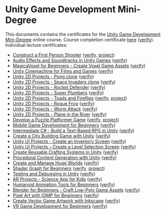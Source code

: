 # Unity Game Development Mini-Degree

This documents contains the certificates for the [Unity Game Development Mini-Degree](https://academy.zenva.com/product/unity-game-development-mini-degree/) online course.
Course completion certificate [here](dae8a3f2.pdf) ([verify](https://academy.zenva.com/certificate/dae8a3f2)). Individual lecture certificates:

- [Construct a First Person Shooter](95a74f1f.pdf) ([verify](https://academy.zenva.com/certificate/95a74f1f/), [project](https://github.com/sunsided/unity-fps))
- [Audio Effects and Soundtracks in Unity Games](readme/5e2fd7ab.pdf) ([verify](https://academy.zenva.com/certificate/5e2fd7ab/))
- [MagicaVoxel for Beginners - Create Voxel Game Assets](c9cee4f4.pdf) ([verify](https://academy.zenva.com/certificate/c9cee4f4/))
- [Unity Cinemachine for Films and Games](readme/2bac0ffa.pdf) ([verify](https://academy.zenva.com/certificate/2bac0ffa/))
- [Unity 2D Projects - Pong clone](ec53d9a9.pdf) ([verify](https://academy.zenva.com/certificate/ec53d9a9/))
- [Unity 2D Projects - Space Invaders clone](1942e987.pdf) ([verify](https://academy.zenva.com/certificate/1942e987/))
- [Unity 2D Projects - Rocket Defender](98fa34a0.pdf) ([verify](https://academy.zenva.com/certificate/98fa34a0/))
- [Unity 2D Projects - Super Plumbers](cf623533.pdf) ([verify](https://academy.zenva.com/certificate/cf623533/))
- [Unity 2D Projects - Toads and Fireflies](25ef10a2.pdf) ([verify](https://academy.zenva.com/certificate/25ef10a2/), [project](https://github.com/sunsided/toads-and-fireflies))
- [Unity 2D Projects - Rogue Frog](4828dc03.pdf) ([verify](https://academy.zenva.com/certificate/4828dc03/))
- [Unity 2D Projects - Worm Attack](05ad24b7.pdf) ([verify](https://academy.zenva.com/certificate/05ad24b7/))
- [Unity 2D Projects - Plane in the River](dd8d07ec.pdf) ([verify](https://academy.zenva.com/certificate/dd8d07ec/))
- [Develop a Puzzle Platformer Game](2ab895c7.pdf) ([verify](https://academy.zenva.com/certificate/2ab895c7/), [project](https://github.com/sunsided/zenva-puzzle-platformer))
- [Mobile Game Development for Beginners](827ce874.pdf) ([verify](https://academy.zenva.com/certificate/827ce874/))
- [Intermediate C# - Build a Text-Based RPG in Unity](8f5f430b.pdf) ([verify](https://academy.zenva.com/certificate/8f5f430b/))
- [Create a City Building Game with Unity](b92891fb.pdf) ([verify](https://academy.zenva.com/certificate/b92891fb/))
- [Unity UI Projects - Create an Inventory Screen](b0f73a35.pdf) ([verify](https://academy.zenva.com/certificate/b0f73a35/))
- [Unity UI Projects – Create a Level Selection Screen](98b6fe9b.pdf) ([verify](https://academy.zenva.com/certificate/98b6fe9b/))
- [Create Reusable Crafting Systems in Unity](f9dfb55b.pdf) ([verify](https://academy.zenva.com/certificate/f9dfb55b/))
- [Procedural Content Generation with Unity](79b08823.pdf) ([verify](https://academy.zenva.com/certificate/79b08823/))
- [Create and Manage Huge Worlds](b90e282e.pdf) ([verify](https://academy.zenva.com/certificate/b90e282e/))
- [Shader Graph for Beginners](da7dfebc.pdf) ([verify](https://academy.zenva.com/certificate/da7dfebc/), [project](https://github.com/sunsided/shader-graph-for-beginners))
- [Testing and Debugging in Unity](a9786778.pdf) ([verify](https://academy.zenva.com/certificate/a9786778/))
- [AR Projects - Science App for Kids](62b7f1ee.pdf) ([verify](https://academy.zenva.com/certificate/62b7f1ee/))
- [Humanoid Animation Tools for Beginners](0fb27e6a.pdf) ([verify](https://academy.zenva.com/certificate/0fb27e6a/))
- [Blender for Beginners - Craft Low-Poly Game Assets](a93aabd7.pdf) ([verify](https://academy.zenva.com/certificate/a93aabd7/))
- [Pixel Art with GIMP for Beginners](246ba90b.pdf) ([verify](https://academy.zenva.com/certificate/246ba90b/))
- [Create Vector Game Artwork with Inkscape](bb017717.pdf) ([verify](https://academy.zenva.com/certificate/bb017717/))
- [VR Game Development for Beginners](cd9339ee.pdf) ([verify](https://academy.zenva.com/certificate/cd9339ee/))
